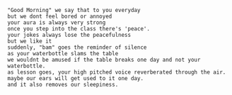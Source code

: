     "Good Morning" we say that to you everyday
    but we dont feel bored or annoyed
    your aura is always very strong
    once you step into the class there's 'peace'.
    your jokes always lose the peacefulness
    but we like it
    suddenly, "bam" goes the reminder of silence
    as your waterbottle slams the table
    we wouldnt be amused if the table breaks one day and not your waterbottle.
    as lesson goes, your high pitched voice reverberated through the air.
    maybe our ears will get used to it one day. 
    and it also removes our sleepiness.
    
